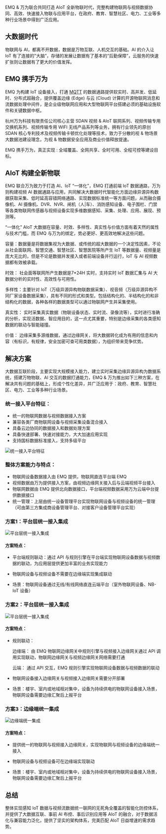 

EMQ & 万为联合共同打造 AIoT 全新物联时代，完整构建物联网与视频数据协同、高效、快速接入物联与应用平台，在政府、教育、智慧社区、电力、工业等多种行业场景中得到广泛应用。

## 大数据时代

物联网与 AI，都离不开数据，数据是万物互联、人机交互的基础。AI 的介入让 IoT 有了连接的“大脑”，存储的发展让数据有了基本的“后勤保障”，云服务的快速扩张则让数据有了更大的价值发挥。

## EMQ 携手万为

EMQ 为构建 IoT 设备接入，打通 [MQTT](https://www.emqx.cn/mqtt) 的数据通路提供软实时、高并发、低延时、分布式超融合，提供覆盖边缘 (Edge) 与云 (Cloud) 计算的开源物联网消息和流数据处理中间件，是企业级物联网应用和大型物联网平台搭建必须的基础设施软件和关键数据中枢。

杭州万为科技有限责任公司核心主营 SDAN 视频 & AIoT 联网系列、视频传输专用交换机系列、视频传输专用 WIFI 无线产品系列等业务，拥有行业领先的原创 SDAN 核心专利技术及视频传输卡顿优化处理等技术，致力于分散的视 & 物场景大数据池建设理念，为视 & 物数据安全应用及商业价值释放提速。

EMQ 携手万为，真正实现 : 全域覆盖、全网共享、全时可用、全程可控等建设目标。

## AIoT 构建全新物联

EMQ 联合万为致力于打造 AI、IoT “一体化”，EMQ 打通前端 IoT 数据通路，万为则构建视频 AI 数据通路与应用，共同解决大数据时代智能化方面边缘异源异构数据获取采集、低时延高容错网络通路、实现数据标准统一等方面问题，从而融合摄像机、AI 摄像机、DVR、NVR、闸机（人|车）、消防感知设备、电子围栏、门禁等各类物联网传感器与视频设备实现多维数据感知、采集、处理、应用、展现、预测等。

“一体化” AIoT 大数据在容量、时效、多样性、真实性与价值方面有着天然的属性与技术门槛，而 EMQ 与万为的绑定，势必更好、更高效地解决这些问题。

容量：数据量是将数据集视为大数据、或传统的超大数据的一个决定性因素，不论从社会面联网、智慧交通、智慧社区、智慧医院等所产生 IoT 等数据量、视频量是庞大无比的，但是不论是数据并发接入或者前端设备并行运行，IoT 与 AI 视频数据都有效被承载。

时效： 社会面等联网所产生数据是7*24H 实时，支持实时 IoT 数据汇集与 AI 大数据分析的实时性、高效性与可用性。

多样性：主要针对 IoT（万级异源异构物联数据采集）、视音频（万级异源异构不同厂家设备数据采集），具有不同的形式和类型。包括结构化的、半结构化的和非结构化的数据，各种各样的数据类型可以通过物联网产生并采集使用。

真实性： 实时采集真实数据（物联设备状态、实时流、录像流等），实时进行准确的分析，实现活数据、智应用目的，这一点尤其重要，特别是边缘采集的各类感知数据的联动与智能碰撞。

价值： 边缘采集多源维数据，通过边缘网关，将大数据转化成为有用的信息和内容（有标识，有规律，安全加密可查可用类数据），为组织带来竞争优势。

## 解决方案

大数据互联阶段，主要实现大规模接入能力，建立实时采集边缘异源异构为数据系统，搭建万物物联、AI 交互的数据打通能力，EMQ & 万为推出如下三种方案，在解决共有问题的基础上，形成个性化差异，并广泛应用于：政府、教育、智慧社区、电力、工业等多种行业场景。

### 统一接入平台特征：

- 统一的物联网数据与视频数据接入方案
- 兼容各类厂商物联网设备与视频采集设备混合接入
- 具备云边协同的数据接入和数据处理方案
- 具备快速部署、快速对接能力，大大加速应用实现
- 支持国标数据标准接入，支持多级平台

![统一接入平台特征](https://static.emqx.net/images/93f08f5b019f479df4991ede54519571.png)

### 整体方案能力与特点：

- 物联网设备数据接入由 EMQ 提供，物联网直连平台端 EMQ
- 视频数据由万为提供接入方案，由视频边缘网关接入后与云端视频平台接入
- 物联网数据由 EMQ 提供北向数据接口，平台端视频数据采用万为云端中台提供数据接口
- 统一管理：上层由统一设备管理平台实现物联网设备与视频设备的统一管理（可由第三方集成商设备管理平台、对接客户设备管理平台实现）

### 方案1：平台层统一接入集成

![平台层统一接入集成](https://static.emqx.net/images/d4e740c866d387aea475846b6106d205.png)

#### 方案特点：

- 平台端规则联动：通过 API 与规则引擎在平台端实现物联网设备数据与视频数据的联动，为应用层提供更加丰富的业务实现能力

- 物联网设备与视频设备不需要在边缘端实现集成联动

- 场景：物联网设备通过无线/有线网络直连云端平台（室外物联网设备、NB-IoT 设备）

### 方案2：平台层统一接入集成

![平台层统一接入集成](https://static.emqx.net/images/3f57c940b84fa7a78cb07125e1152503.png)

#### 方案特点：

- 规则联动：

  边缘端： 由 EMQ 物联网边缘网关中规则引擎与视频接入边缘网关通过 API 调用实现联动，物联网边缘网关与视频边缘网关网络需要打通

  云端： 通过 API 交互，EMQ 规则引擎实现物联网设备数据与视频数据的联动

- 物联网设备接入边缘网关与视频接入边缘网关需要分开部署

- 场景：楼宇、室内或地域相对集中，设备为持续供电的物联网设备接入场景，物联网设备需要边缘汇聚后上报平台

### 方案3：边缘端统一集成

![边缘端统一集成](https://static.emqx.net/images/bb4ae9ae6da2b6d508408d0fc4ea8051.png)

#### 方案特点：

- 提供统一的物联网与视频接入边缘网关，实现物联网与视频设备的边缘端统一接入

- 物联网设备与视频设备可在边缘端实现联动

- 场景：楼宇、室内或地域相对集中，设备为持续供电的物联网设备接入场景，物联网设备需要边缘汇聚后上报平台

##  总结

整体实现感知 IoT 数据与视频流数据统一联网的无死角全覆盖的智能化防控体系，并提供了大数据互联、事前 AI 布控、事后识别应用等 AIoT 的融合，对于数据活化与兼容能力泛化，提供了坚实的架构体系，完美匹配 AIoT 日益增速的需求趋势。

 

 

